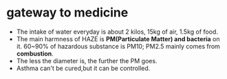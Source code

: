 # gateway to medicine
+ The intake of water  everyday is about 2 kilos,  15kg of air, 1.5kg of food.
+ The main harmness of HAZE is **PM(Particulate Matter) and bacteria** on it. 60~90% of hazardous substance is PM10; PM2.5 mainly comes from **combustion**.  
+ The less the diameter is, the further the PM goes.
+ Asthma can't be cured,but it can be controlled.
